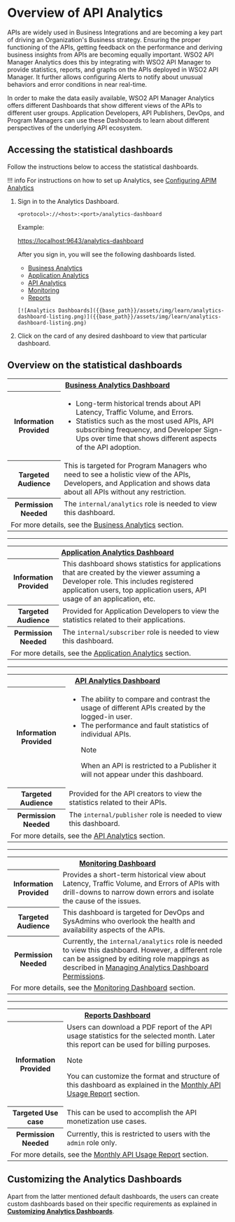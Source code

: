# Overview of API Analytics

APIs are widely used in Business Integrations and are becoming a key part of driving an Organization's Business strategy. Ensuring the proper functioning of the APIs, getting feedback on the performance and deriving business insights from APIs are becoming equally important. WSO2 API Manager Analytics does this by integrating with WSO2 API Manager to provide statistics, reports, and graphs on the APIs deployed in WSO2 API Manager. It further allows configuring Alerts to notify about unusual behaviors and error conditions in near real-time.

In order to make the data easily available, WSO2 API Manager Analytics offers different Dashboards that show different views of the APIs to different user groups. Application Developers, API Publishers, DevOps, and Program Managers can use these Dashboards to learn about different perspectives of the underlying API ecosystem.

## Accessing the statistical dashboards

Follow the instructions below to access the statistical dashboards.

!!! info
    For instructions on how to set up Analytics, see [Configuring APIM Analytics]({{base_path}}/learn/analytics/configuring-apim-analytics)

1. Sign in to the Analytics Dashboard.

     `<protocol>://<host>:<port>/analytics-dashboard`

     Example: 
     
     [https://localhost:9643/analytics-dashboard](https://localhost:9643/analytics-dashboard)
     
     After you sign in, you will see the following dashboards listed.
     <ul>
     <li> <a href="#business-analytics-dashboard">Business Analytics</a></li>
     <li><a href="#application-analytics-dashboard">Application Analytics</a></li>
     <li> <a href="#api-analytics-dashboard">API Analytics</a></li>
     <li> <a href="#monitoring-dashboard">Monitoring</a></li>
     <li> <a href="#monthly-api-usage-report">Reports</a> </li>
     </ul>
  
       [![Analytics Dashboards]({{base_path}}/assets/img/learn/analytics-dashboard-listing.png)]({{base_path}}/assets/img/learn/analytics-dashboard-listing.png)

2. Click on the card of any desired dashboard to view that particular dashboard.

## Overview on the statistical dashboards

<a name="business-analytics-dashboard"></a>
<table>
<tr>
<th colspan="2"><b><a href="{{base_path}}/learn/analytics/viewing-api-statistics/business-analytics-dashboard">Business Analytics Dashboard</a></b></th>

</tr>
<tr>
<th>Information Provided</th>
<td><ul><li>Long-term historical trends about API Latency, Traffic Volume, and Errors.</li>
<li> Statistics such as the most used APIs, API subscribing frequency, and Developer Sign-Ups over time that shows different aspects of the API adoption.</li></ul></td>
</tr>

<tr>
<th>
Targeted Audience
</th>
<td>This is targeted for Program Managers who need to see a holistic view of the APIs, Developers, and Application and shows data about all APIs without any restriction.
</td>
</tr>
<tr>
<th>
Permission Needed
</th>
<td>The <code>internal/analytics</code> role is needed to view this dashboard.
</td>
</tr>
<tr>

<td colspan="2">For more details, see the <a href="{{base_path}}/learn/analytics/viewing-api-statistics/business-analytics-dashboard">Business Analytics</a> section.
</td>
</tr>
</table>

______
<a name="application-analytics-dashboard"></a>
<table>
<tr>
<th colspan="2"><b><a href="{{base_path}}/learn/analytics/viewing-api-statistics/application-analytics-dashboard">Application Analytics Dashboard</a></b></th>

</tr>
<tr>
<th>Information Provided</th>
<td>This dashboard shows statistics for applications that are created by the viewer assuming a Developer role. This includes registered application users, top application users, API usage of an application, etc.</td>
</tr>

<tr>
<th>
Targeted Audience
</th>
<td>Provided for Application Developers to view the statistics related to their applications.
</td>
</tr>
<tr>
<th>
Permission Needed
</th>
<td>The <code>internal/subscriber</code> role is needed to view this dashboard.
</td>
</tr>
<tr>

<td colspan="2">For more details, see the <a href="{{base_path}}/learn/analytics/viewing-api-statistics/application-analytics-dashboard">Application Analytics</a> section.
</td>
</tr>
</table>

______
<a name="api-analytics-dashboard"></a>
<table>
<tr>
<th colspan="2"><b><a href="{{base_path}}/learn/analytics/viewing-api-statistics/api-analytics-dashboard">API Analytics Dashboard</a></b></th>

</tr>
<tr>
<th>Information Provided</th>
<td>
<ul><li>The ability to compare and contrast the usage of different APIs created by the logged-in user.</li><li> The performance and fault statistics of individual APIs. 
<div class="admonition note">
<p class="admonition-title">Note</p>
<p>When an API is restricted to a Publisher it will not appear under this dashboard.</p>
</div>
</td>
</tr>

<tr>
<th>
Targeted Audience
</th>
<td>Provided for the API creators to view the statistics related to their APIs.
</td>
</tr>
<tr>
<th>
Permission Needed
</th>
<td>The <code>internal/publisher</code> role is needed to view this dashboard.
</td>
</tr>
<tr>

<td colspan="2">For more details, see the <a href="{{base_path}}/learn/analytics/viewing-api-statistics/api-analytics-dashboard">API Analytics</a> section.
</td>
</tr>
</table>

______
<a name="monitoring-dashboard"></a>
<table>
<tr>
<th colspan="2"><b><a href="{{base_path}}/learn/analytics/viewing-api-statistics/monitoring-dashboard">Monitoring Dashboard</a></b></th>

</tr>
<tr>
<th>Information Provided</th>
<td>Provides a short-term historical view about Latency, Traffic Volume, and Errors of APIs with drill-downs to narrow down errors and isolate the cause of the issues.</td>
</tr>

<tr>
<th>
Targeted Audience
</th>
<td>This dashboard is targeted for DevOps and SysAdmins who overlook the health and availability aspects of the APIs.
</td>
</tr>
<tr>
<th>
Permission Needed
</th>
<td>Currently, the <code>internal/analytics</code> role is needed to view this dashboard. However, a different role can be assigned by editing role mappings as described in <a href="({{base_path}}/learn/analytics/managing-dashboard-permissions">Managing Analytics Dashboard Permissions</a>.
</td>
</tr>
<tr>

<td colspan="2">For more details, see the <a href="{{base_path}}/learn/analytics/viewing-api-statistics/monitoring-dashboard">Monitoring Dashboard</a> section.
</td>
</tr>
</table>

______
<a name="monthly-api-usage-report"></a>
<table>
<tr>
<th colspan="2"><b><a href="{{base_path}}/learn/analytics/monthly-api-usage-report">Reports Dashboard</a></b></th>

</tr>
<tr>
<th>Information Provided</th>
<td>Users can download a PDF report of the API usage statistics for the selected month. Later this report can be used for billing purposes. 
<div class="admonition note">
<p class="admonition-title">Note</p>
<p>You can customize the format and structure of this dashboard as explained in the <a href="{{base_path}}/learn/analytics/monthly-api-usage-report/#customizing-the-report">Monthly API Usage Report</a> section.</p>

</td>
</tr>

<tr>
<th>
Targeted Use case
</th>
<td>This can be used to accomplish the API monetization use cases.
</td>
</tr>
<tr>
<th>
Permission Needed
</th>
<td>Currently, this is restricted to users with the <code>admin</code> role only.
</td>
</tr>
<tr>

<td colspan="2">For more details, see the <a href="{{base_path}}/learn/analytics/monthly-api-usage-report">Monthly API Usage Report</a> section.
</td>
</tr>
</table>

## Customizing the Analytics Dashboards

Apart from the latter mentioned default dashboards, the users can create custom dashboards based on their specific requirements as explained in **[Customizing Analytics Dashboards]({{base_path}}/learn/analytics/customizing-analytics-dashboards)**.
